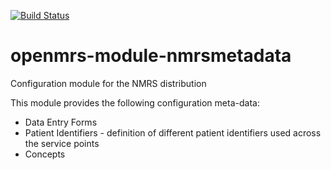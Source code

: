 [![Build Status](https://travis-ci.org/nmrs-nigeria/openmrs-module-nmrsmetadata.svg?branch=master)](https://travis-ci.org/github/nmrs-nigeria/openmrs-module-nmrsmetadata)
# openmrs-module-nmrsmetadata
Configuration module for the NMRS distribution

This module provides the following configuration meta-data:
* Data Entry Forms
* Patient Identifiers - definition of different patient identifiers used across the service points
* Concepts